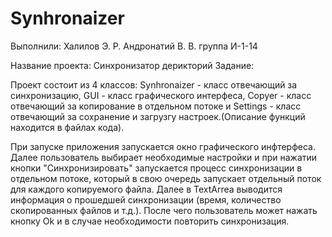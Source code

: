 # Synhronaizer
Выполнили: Халилов Э. Р. Андронатий В. В. группа И-1-14

Название проекта: Синхронизатор дерикторий
Задание: 

Проект состоит из 4 классов: Synhronaizer - класс отвечающий за синхронизацию, GUI - класс графического интерфеса, Сopyer - класс отвечающий за копирование в отдельном потоке и Settings - класс отвечающий за сохранение и загрузгу настроек.(Описание функций находится в файлах кода).

При запуске приложения запускается окно графического инфтерфеса. Далее пользователь выбирает необходимые настройки и при нажатии кнопки "Синхронизировать" запускается процесс синхронизации в отдельном потоке, который в свою очередь запускает отдельный поток для каждого копируемого файла. Далее в TextArrea выводится информация о прошедшей синхронизации (время, количество скопированных файлов и т.д.). После чего пользователь может нажать кнопку Ok и в случае необходимости повторить синхронизация.
